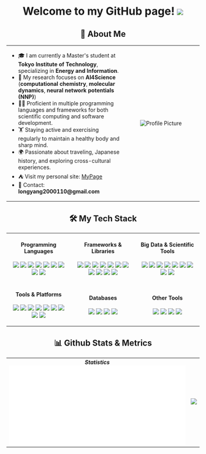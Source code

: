 <p align="center">
  <h1 height="200px" align="center">
    Welcome to my GitHub page! 
    <img src="https://cdn.jsdelivr.net/gh/MaleWeb/picture/images/techblog/hi.gif" width="25"></br>
  </h1>
</p>

<!-- 个人介绍 -->
<div align="center">
  <h2>🎉 About Me</h2>
</div>

<table>
  <tr>
    <td width="60%">
      <ul>
        <li>🎓 I am currently a Master's student at <b>Tokyo Institute of Technology</b>, specializing in <b>Energy and Information</b>.</li>      
	<li>🔬 My research focuses on <b>AI4Science</b> (<b>computational chemistry</b>, <b>molecular dynamics</b>, <b>neural network potentials (NNP)</b>) 
        <li>👨‍💻 Proficient in multiple programming languages and frameworks for both scientific computing and software development.</li>
        <li>🏋️ Staying active and exercising regularly to maintain a healthy body and sharp mind.</li>
        <li>🌍 Passionate about traveling, Japanese history, and exploring cross-cultural experiences.</li>
        <li>⛺️ Visit my personal site: <a href="https://long-brian-yang.github.io/" target="_blank">MyPage</a></li>
        <li>📧 Contact: <b>longyang2000110@gmail.com</b></li>
      </ul>
    </td>
    <td width="40%" align="center">
      <img src="./TIT.jpg" alt="Profile Picture" width="80%">
    </td>
  </tr>
</table>

<!-- 技能展示 -->
<div align="center">
  <h2>🛠️ My Tech Stack</h2>
  <table>
    <tr>
      <td align="center" width="33%">
        <h4>Programming Languages</h4>
        <p>
          <img src="https://img.shields.io/badge/-Python-3776AB?style=flat&logo=python&logoColor=white">
          <img src="https://img.shields.io/badge/-Java-007396?style=flat&logo=java&logoColor=white">
          <img src="https://img.shields.io/badge/-Go-00ADD8?style=flat&logo=go&logoColor=white">
          <img src="https://img.shields.io/badge/-C%23-239120?style=flat&logo=c-sharp&logoColor=white">
          <img src="https://img.shields.io/badge/-JavaScript-f6da1c?style=flat&logo=javascript&logoColor=white">
          <img src="https://img.shields.io/badge/-TypeScript-3178C6?style=flat&logo=typescript&logoColor=white">
          <img src="https://img.shields.io/badge/-C-00599C?style=flat&logo=c&logoColor=white">
          <img src="https://img.shields.io/badge/-HTML5-E34F26?style=flat&logo=html5&logoColor=white">
          <img src="https://img.shields.io/badge/-CSS3-1572B6?style=flat&logo=css3&logoColor=white">
        </p>
      </td>
      <td align="center" width="33%">
        <h4>Frameworks & Libraries</h4>
        <p>
          <img src="https://img.shields.io/badge/-React-00b4ce?style=flat&logo=react&logoColor=white">
          <img src="https://img.shields.io/badge/-Flutter-02569B?style=flat&logo=flutter&logoColor=white">
          <img src="https://img.shields.io/badge/-FastAPI-009688?style=flat&logo=fastapi&logoColor=white">
          <img src="https://img.shields.io/badge/-Django-092E20?style=flat&logo=django&logoColor=white">
          <img src="https://img.shields.io/badge/-Spring-6DB33F?style=flat&logo=spring&logoColor=white">
          <img src="https://img.shields.io/badge/-Flask-000000?style=flat&logo=flask&logoColor=white">
          <img src="https://img.shields.io/badge/-NumPy-013243?style=flat&logo=numpy&logoColor=white">
          <img src="https://img.shields.io/badge/-Pandas-150458?style=flat&logo=pandas&logoColor=white">
          <img src="https://img.shields.io/badge/-PyTorch-EE4C2C?style=flat&logo=pytorch&logoColor=white">
          <img src="https://img.shields.io/badge/-TensorFlow-FF6F00?style=flat&logo=tensorflow&logoColor=white">
          <img src="https://img.shields.io/badge/-Scikit--learn-F7931E?style=flat&logo=scikit-learn&logoColor=white">
        </p>
      </td>
      <td align="center" width="33%">
        <h4>Big Data & Scientific Tools</h4>
        <p>
          <img src="https://img.shields.io/badge/-Hadoop-66CCFF?style=flat&logo=apache-hadoop&logoColor=white">
          <img src="https://img.shields.io/badge/-Spark-E25A1C?style=flat&logo=apache-spark&logoColor=white">
          <img src="https://img.shields.io/badge/-VASP-336791?style=flat&logoColor=white">
          <img src="https://img.shields.io/badge/-VESTA-8A2BE2?style=flat&logoColor=white">
          <img src="https://img.shields.io/badge/-ASE-FF6600?style=flat&logoColor=white">
          <img src="https://img.shields.io/badge/-Pymatgen-0033A0?style=flat&logoColor=white">
          <img src="https://img.shields.io/badge/-LAMMPS-FF5733?style=flat&logoColor=white">
          <img src="https://img.shields.io/badge/-VASPkit-336791?style=flat&logoColor=white">
          <img src="https://img.shields.io/badge/-OVITO-4CAF50?style=flat&logoColor=white">
        </p>
      </td>
    </tr>
    <tr>
      <td align="center" width="33%">
        <h4>Tools & Platforms</h4>
	<p>
	  <img src="https://img.shields.io/badge/-Git-ee462c?style=flat&logo=git&logoColor=white">
	  <img src="https://img.shields.io/badge/-Docker-218bea?style=flat&logo=docker&logoColor=white">
	  <img src="https://img.shields.io/badge/-Jupyter-F37626?style=flat&logo=jupyter&logoColor=white">
	  <img src="https://img.shields.io/badge/-GitHub-black?style=flat&logo=github&logoColor=white">
	  <img src="https://img.shields.io/badge/-Linux-FCC624?style=flat&logo=linux&logoColor=black">
	  <img src="https://img.shields.io/badge/-Tsubame%20(HPC)-3776AB?style=flat&logo=highspeed&logoColor=white">
	  <img src="https://img.shields.io/badge/-Visual%20Studio%20Code-007ACC?style=flat&logo=visual-studio-code&logoColor=white">
	  <img src="https://img.shields.io/badge/-IntelliJ%20IDEA-000000?style=flat&logo=intellij-idea&logoColor=white">
	  <img src="https://img.shields.io/badge/-PyCharm-21D789?style=flat&logo=pycharm&logoColor=white">
	</p>
      </td>
      <td align="center" width="33%">
        <h4>Databases</h4>
        <p>
          <img src="https://img.shields.io/badge/-MySQL-4479A1?style=flat&logo=mysql&logoColor=white">
          <img src="https://img.shields.io/badge/-SQLite-003B57?style=flat&logo=sqlite&logoColor=white">
          <img src="https://img.shields.io/badge/-PostgreSQL-4169E1?style=flat&logo=postgresql&logoColor=white">
          <img src="https://img.shields.io/badge/-MongoDB-47A248?style=flat&logo=mongodb&logoColor=white">
        </p>
      </td>
      <td align="center" width="33%">
        <h4>Other Tools</h4>
        <p>
          <img src="https://img.shields.io/badge/-LaTeX-008080?style=flat&logo=latex&logoColor=white">
          <img src="https://img.shields.io/badge/-Markdown-000000?style=flat&logo=markdown&logoColor=white">
          <img src="https://img.shields.io/badge/-Slack-4A154B?style=flat&logo=slack&logoColor=white">
          <img src="https://img.shields.io/badge/-Notion-000000?style=flat&logo=notion&logoColor=white">
        </p>
      </td>
    </tr>
  </table>
</div>


<!-- GitHub 动态 -->
<h2 align="center">📊 Github Stats & Metrics</h2>
<table align="center">
  <tr>
    <td align="center">
      <div><b><em>Statistics</em></b></div>
      <img align="center" src="./assets/metrics.plugin.isocalendar.svg" />
    </td>
    <td align="center">
        <img src="https://github-readme-stats.vercel.app/api?username=Long-Brian-Yang&show_icons=true&rank_icon=github&theme=default" />
    </td>
  </tr>
</table>
